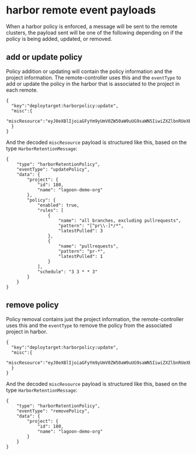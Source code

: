 

# harbor remote event payloads

When a harbor policy is enforced, a message will be sent to the remote clusters, the payload sent will be one of the following depending on if the policy is being added, updated, or removed.

## add or update policy

Policy addition or updating will contain the policy information and the project information. The remote-controller uses this and the `eventType` to add or update the policy in the harbor that is associated to the project in each remote.

```
{
  "key":"deploytarget:harborpolicy:update",
  "misc":{
    "miscResource":"eyJ0eXBlIjoiaGFyYm9yUmV0ZW50aW9uUG9saWN5IiwiZXZlbnRUeXBlIjoidXBkYXRlUG9saWN5IiwiZGF0YSI6eyJwcm9qZWN0Ijp7ImlkIjoxODAsIm5hbWUiOiJsYWdvb24tZGVtby1vcmcifSwicG9saWN5Ijp7ImVuYWJsZWQiOnRydWUsInJ1bGVzIjpbeyJuYW1lIjoiYWxsIGJyYW5jaGVzLCBleGNsdWRpbmcgcHVsbHJlcXVlc3RzIiwicGF0dGVybiI6IltecHJcXC1dKi8qIiwibGF0ZXN0UHVsbGVkIjozfSx7Im5hbWUiOiJwdWxscmVxdWVzdHMiLCJwYXR0ZXJuIjoicHItKiIsImxhdGVzdFB1bGxlZCI6MX1dLCJzY2hlZHVsZSI6IjMgMyAqICogMyJ9fX0"
  }
}
```
And the decoded `miscResource` payload is structured like this, based on the type `HarborRetentionMessage`:
```
{
    "type": "harborRetentionPolicy",
    "eventType": "updatePolicy",
    "data": {
        "project": {
            "id": 180,
            "name": "lagoon-demo-org"
        },
        "policy": {
            "enabled": true,
            "rules": [
                {
                    "name": "all branches, excluding pullrequests",
                    "pattern": "[^pr\\-]*/*",
                    "latestPulled": 3
                },
                {
                    "name": "pullrequests",
                    "pattern": "pr-*",
                    "latestPulled": 1
                }
            ],
            "schedule": "3 3 * * 3"
        }
    }
}
```

## remove policy

Policy removal contains just the project information, the remote-controller uses this and the `eventType` to remove the policy from the associated project in harbor.

```
{
  "key":"deploytarget:harborpolicy:update",
  "misc":{
    "miscResource":"eyJ0eXBlIjoiaGFyYm9yUmV0ZW50aW9uUG9saWN5IiwiZXZlbnRUeXBlIjoicmVtb3ZlUG9saWN5IiwiZGF0YSI6eyJwcm9qZWN0Ijp7ImlkIjoxODAsIm5hbWUiOiJsYWdvb24tZGVtby1vcmcifX19"
  }
}
```
And the decoded `miscResource` payload is structured like this, based on the type `HarborRetentionMessage`:
```
{
    "type": "harborRetentionPolicy",
    "eventType": "removePolicy",
    "data": {
        "project": {
            "id": 180,
            "name": "lagoon-demo-org"
        }
    }
}
```